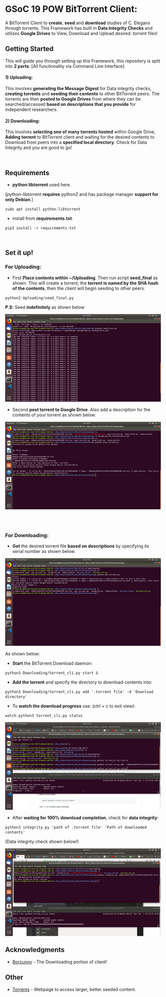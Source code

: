# GSoC 19 POW BitTorrent Client:

A BitTorrent Client to **create**, **seed** and **download** studies of C. Elegans through torrents. This Framework has built in **Data Integrity Checks** and utilizes **Google Drives** to View, Download and Upload desired .torrent files!



## Getting Started

This will guide you through setting up this Framework, this repository is split into **2 parts**: [All functionality via Command Line Interface]

#### 1) Uploading:
This involves **generating the Message Digest** for Data integrity checks, **creating torrents** and **seeding their contents** to other BitTorrent peers. The torrents are then **posted to Google Drives** from where they can be searched/accessed **based on descriptions that you provide** for independent researchers.

#### 2) Downloading:
This involves **selecting one of many torrents hosted** within Google Drive, **Adding torrent** to BitTorrent client and waiting for the desired contents to Download from peers into a **specified local directory**. Check for Data Integrity and you are good to go!  

<br/>

## Requirements

- **python libtorrent** used here.

[python-libtorrent **requires** python2 and has package manager **support for only Debian**.]
```
sudo apt install python-libtorrent
```
- install from **requirements.txt**:
```
pip3 install -r requirements.txt 

```
<br/>

## Set it up!

### For Uploading:

- First **Place contents within ~/Uploading**. Then run script **seed_final** as shown. This will create a torrent, the **torrent is named by the SHA hash of the contents**, then the client will begin seeding to other peers.
```
python2 Uploading/seed_final.py
```
**P.S:** Seed **indefinitely** as shown below

![](images/seeding12.png)


- Second **post torrent to Google Drive**. Also add a description for the contents of your torrent as shown below:

![](images/post.png)

<br/>
<br/>


### For Downloading:


- **Get** the desired torrent file **based on descriptions** by specifying its serial number as shown below.


![](images/get_torrent.png)

As shown below:
- **Start** the BitTorrent Download daemon:

```
python3 Downloading/torrent_cli.py start &
```

- **Add the torrent** and specify the directory to download contents into:

```
python3 Downloading/torrent_cli.py add '.torrent file' -d 'Download directory'
```
- To **watch the download progress** use: (ctrl + c to exit view):
```
watch python3 torrent_cli.py status
```

![](images/downloading.png)

- After **waiting for 100% download completion**, check for **data integrity**:
```
python3 integrity.py 'path of .torrent file' 'Path of downloaded contents'
```
(Data integrity check shown below!)

![](images/done.png)



## Acknowledgments

* [Borzunov](https://github.com/borzunov/bit-torrent) - The Downloading portion of client! 

## Other


* [Torrents](https://eztv.io/) - Webpage to access larger, better seeded content.

